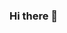 ### Hi there 👋
<!-- 

![Profile views](https://gpvc.arturio.dev/nileshkr9919)


<!--
**nileshkr9919/nileshkr9919** is a ✨ _special_ ✨ repository because its `README.md` (this file) appears on your GitHub profile.



Here are some ideas to get you started:
-->
<!--- 👯 I’m looking to collaborate on ...
- 🤔 I’m looking for help with ...
- 💬 Ask me about ... -->
<!-- - 🔭 I’m currently working on Angular
- 🌱 I’m currently learning Web Development
- 📫 How to reach me:  [LinkedIn](https://www.linkedin.com/in/nilesh-kr/)  [Twitter](https://twitter.com/nileshkr9919) [Instagram](https://www.instagram.com/nilesh_k_r__/) -->
<!-- - 😄 Pronouns: He/Him --> 
<!-- - ⚡ Fun fact: ... -->
